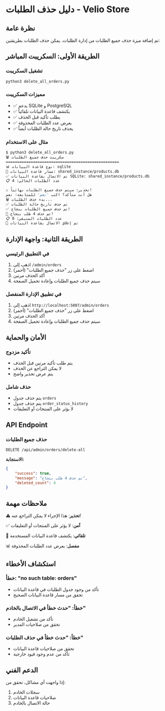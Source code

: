# دليل حذف الطلبات - Velio Store

## نظرة عامة
تم إضافة ميزة حذف جميع الطلبات من إدارة الطلبات. يمكن حذف الطلبات بطريقتين:

## الطريقة الأولى: السكريبت المباشر

### تشغيل السكريبت
```bash
python3 delete_all_orders.py
```

### مميزات السكريبت
- ✅ يدعم SQLite و PostgreSQL
- ✅ يكتشف قاعدة البيانات تلقائياً
- ✅ يطلب تأكيد قبل الحذف
- ✅ يعرض عدد الطلبات المحذوفة
- ✅ يحذف تاريخ حالة الطلبات أيضاً

### مثال على الاستخدام
```bash
$ python3 delete_all_orders.py
🗑️ سكريبت حذف جميع الطلبات
==================================================
📊 نوع قاعدة البيانات: sqlite
📁 مسار قاعدة البيانات: shared_instance/products.db
✅ تم الاتصال بقاعدة البيانات SQLite: shared_instance/products.db
📋 عدد الطلبات الحالي: 4

⚠️ تحذير: سيتم حذف جميع الطلبات نهائياً!
هل أنت متأكد؟ اكتب 'نعم' للمتابعة: نعم
🗑️ بدء حذف الطلبات...
✅ تم حذف تاريخ حالة الطلبات
✅ تم حذف جميع الطلبات بنجاح!
🎉 تم حذف 4 طلب بنجاح!
📋 عدد الطلبات المتبقي: 0
🔌 تم إغلاق الاتصال بقاعدة البيانات
```

## الطريقة الثانية: واجهة الإدارة

### في التطبيق الرئيسي
1. اذهب إلى `/admin/orders`
2. اضغط على زر "حذف جميع الطلبات" (أحمر)
3. أكد الحذف مرتين
4. سيتم حذف جميع الطلبات وإعادة تحميل الصفحة

### في تطبيق الإدارة المنفصل
1. اذهب إلى `http://localhost:5007/admin/orders`
2. اضغط على زر "حذف جميع الطلبات" (أحمر)
3. أكد الحذف مرتين
4. سيتم حذف جميع الطلبات وإعادة تحميل الصفحة

## الأمان والحماية

### تأكيد مزدوج
- يتم طلب تأكيد مرتين قبل الحذف
- لا يمكن التراجع عن الحذف
- يتم عرض تحذير واضح

### حذف شامل
- يتم حذف جدول `orders`
- يتم حذف جدول `order_status_history`
- لا يؤثر على المنتجات أو التعليقات

## API Endpoint

### حذف جميع الطلبات
```
DELETE /api/admin/orders/delete-all
```

**الاستجابة:**
```json
{
    "success": true,
    "message": "تم حذف 4 طلب بنجاح",
    "deleted_count": 4
}
```

## ملاحظات مهمة

⚠️ **تحذير**: هذا الإجراء لا يمكن التراجع عنه!

✅ **آمن**: لا يؤثر على المنتجات أو التعليقات

🔄 **تلقائي**: يكتشف قاعدة البيانات المستخدمة

📊 **مفصل**: يعرض عدد الطلبات المحذوفة

## استكشاف الأخطاء

### خطأ: "no such table: orders"
- تأكد من وجود جدول الطلبات في قاعدة البيانات
- تحقق من مسار قاعدة البيانات الصحيح

### خطأ: "حدث خطأ في الاتصال بالخادم"
- تأكد من تشغيل الخادم
- تحقق من صلاحيات المدير

### خطأ: "حدث خطأ في حذف الطلبات"
- تحقق من صلاحيات قاعدة البيانات
- تأكد من عدم وجود قيود خارجية

## الدعم الفني

إذا واجهت أي مشاكل، تحقق من:
1. سجلات الخادم
2. صلاحيات قاعدة البيانات
3. حالة الاتصال بالخادم
